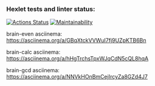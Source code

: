 ### Hexlet tests and linter status:
[![Actions Status](https://github.com/Lebedos773/frontend-project-44/workflows/hexlet-check/badge.svg)](https://github.com/Lebedos773/frontend-project-44/actions)
[![Maintainability](https://api.codeclimate.com/v1/badges/63c3cd568afabce94f4d/maintainability)](https://codeclimate.com/github/Lebedos773/frontend-project-44/maintainability)

brain-even asciinema:
https://asciinema.org/a/GBqXtckVVWuI7fj9UZpKTB6Bn

brain-calc asciinema:
https://asciinema.org/a/hHgTrchsTpxWJqCdN5cQL8hqA

brain-gcd asciinema:
https://asciinema.org/a/NNVkHOnBmCejIrcyZa8GZd4J7